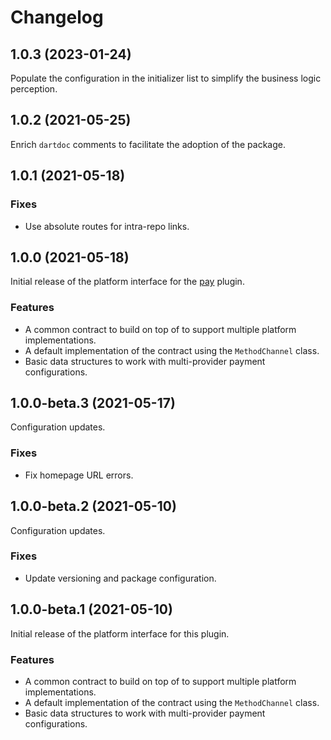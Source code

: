 # Changelog

## 1.0.3 (2023-01-24)
Populate the configuration in the initializer list to simplify the business logic perception.

## 1.0.2 (2021-05-25)
Enrich `dartdoc` comments to facilitate the adoption of the package.

## 1.0.1 (2021-05-18)

### Fixes

* Use absolute routes for intra-repo links.

## 1.0.0 (2021-05-18)
Initial release of the platform interface for the [pay](https://pub.dev/packages/pay) plugin.

### Features

* A common contract to build on top of to support multiple platform implementations.
* A default implementation of the contract using the `MethodChannel` class.
* Basic data structures to work with multi-provider payment configurations.

## 1.0.0-beta.3 (2021-05-17)
Configuration updates.

### Fixes

* Fix homepage URL errors.

## 1.0.0-beta.2 (2021-05-10)
Configuration updates.

### Fixes

* Update versioning and package configuration.

## 1.0.0-beta.1 (2021-05-10)
Initial release of the platform interface for this plugin.

### Features

* A common contract to build on top of to support multiple platform implementations.
* A default implementation of the contract using the `MethodChannel` class.
* Basic data structures to work with multi-provider payment configurations.

